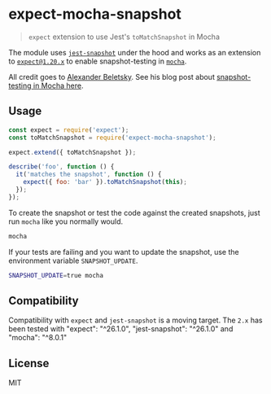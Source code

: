 # expect-mocha-snapshot

> `expect` extension to use Jest's `toMatchSnapshot` in Mocha

The module uses [`jest-snapshot`](https://github.com/facebook/jest/tree/master/packages/jest-snapshot) under the hood and works as an extension to [`expect@1.20.x`](https://github.com/mjackson/expect) to enable snapshot-testing in [`mocha`](https://github.com/mochajs/mocha).

All credit goes to [Alexander Beletsky](https://github.com/alexbeletsky). See his blog post about [snapshot-testing in Mocha here](https://medium.com/blogfoster-engineering/how-to-use-the-power-of-jests-snapshot-testing-without-using-jest-eff3239154e5).

## Usage

```js
const expect = require('expect');
const toMatchSnapshot = require('expect-mocha-snapshot');

expect.extend({ toMatchSnapshot });

describe('foo', function () {
  it('matches the snapshot', function () {
    expect({ foo: 'bar' }).toMatchSnapshot(this);
  });
});
```

To create the snapshot or test the code against the created snapshots, just run `mocha` like you normally would.

```sh
mocha
```

If your tests are failing and you want to update the snapshot, use the environment variable `SNAPSHOT_UPDATE`.

```sh
SNAPSHOT_UPDATE=true mocha
```

## Compatibility

Compatibility with `expect` and `jest-snapshot` is a moving target.
The `2.x` has been tested with "expect": "^26.1.0", "jest-snapshot": "^26.1.0" and "mocha": "^8.0.1"

## License

MIT
